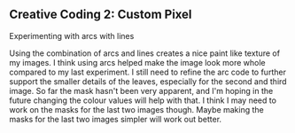 ## Creative Coding 2: Custom Pixel

Experimenting with arcs with lines

Using the combination of arcs and lines creates a nice paint like texture of my images. I think using arcs helped make the image look more whole compared to my last experiment. I still need to refine the arc code to further support the smaller details of the leaves, especially for the second and third image. So far the mask hasn't been very apparent, and I'm hoping in the future changing the colour values will help with that. I think I may need to work on the masks for the last two images though. Maybe making the masks for the last two images simpler will work out better.
